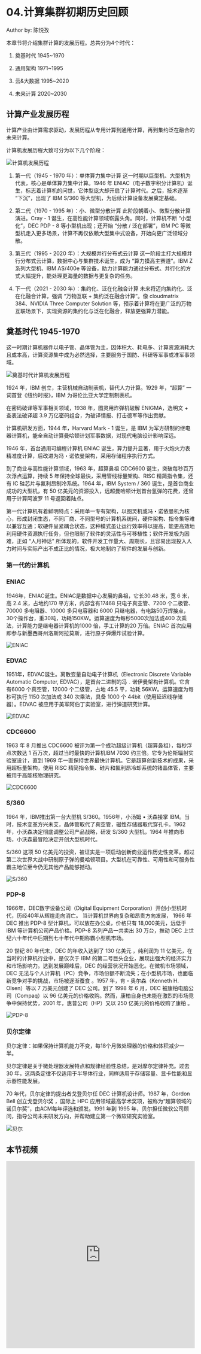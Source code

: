 <!--Copyright © ZOMI 适用于[License](https://github.com/Infrasys-AI/AIInfra)版权许可-->

# 04.计算集群初期历史回顾

Author by: 陈悦孜

本章节将介绍集群计算的发展历程。总共分为4个时代：

1. 奠基时代 1945~1970

2. 通用架构 1971~1995

3. 云&大数据 1995~2020

4. 未来计算 2020~2030

## 计算产业发展历程

计算产业由计算需求驱动，发展历程从专用计算到通用计算，再到集约泛在融合的未来计算。

计算机发展历程大致可分为以下几个阶段：

![计算机发展历程](images/04Develop102.png)


1. 第一代（1945 - 1970 年）：单体算力集中计算
这一时期以巨型机、大型机为代表，核心是单体算力集中计算。1946 年 ENIAC（电子数字积分计算机）诞生，标志着计算机的问世，它体型庞大却开启了计算时代。之后，技术逐渐 “下沉”，出现了 IBM S/360 等大型机，为后续计算设备发展奠定基础。

2. 第二代（1970 - 1995 年）：小、微型分散计算
此阶段朝着小、微型分散计算演进。Cray - 1 诞生，在高性能计算领域崭露头角。同时，计算机不断 “小型化”，DEC PDP - 8 等小型机出现；还开始 “分散 / 泛在部署”，IBM PC 等微型机走入更多场景，计算不再仅依赖大型集中式设备，开始向更广泛领域分散。

3. 第三代（1995 - 2020 年）：大规模并行分布式云计算
这一阶段主打大规模并行分布式云计算，数据中心与集群技术诞生，成为 “算力摸高主赛道”。IBM Z 系列大型机、IBM AS/400e 等设备，助力计算能力通过分布式、并行化的方式大幅提升，能处理更海量的数据与更复杂的任务。

4. 下一代（2021 - 2030 年）：集约化、泛在化融合计算
未来将迈向集约化、泛在化融合计算，强调 “万物互联 + 集约泛在融合计算”。像 cloudmatrix 384、NVIDIA Three Computer Solution 等，预示着计算将在更广泛的万物互联场景下，实现资源的集约化与泛在化融合，释放更强算力潜能。


## 奠基时代 1945-1970

这一时期计算机器件以电子管、晶体管为主，因体积大、耗电多、计算资源消耗大且成本高，计算资源集中成为必然选择，主要服务于国防、科研等军事或准军事领域。

![奠基时代计算机发展历程](images/04Develop103.png)

1924 年，IBM 创立，主营机械自动制表机，替代人力计算。1929 年，“超算” 一词首登《纽约时报》，IBM 为哥伦比亚大学定制制表机。

在密码破译等军事相关领域，1938 年，图灵用炸弹机破解 ENIGMA，选明文 + 查表法破译超 3.9 万亿密码组合，为破译情报、打击德军等作出贡献。

计算机研发方面，1944 年，Harvard Mark - 1 诞生，是 IBM 为军方研制的继电器计算机，能全自动计算曼哈顿计划军事数据，对现代电脑设计影响深远。

1946 年，首台通用可编程计算机 ENIAC 诞生，算力提升显著，用于火炮火力表精准度计算，后改进为冯・诺依曼架构，采用存储程序执行方式。

到了商业与高性能计算领域，1963 年，超算鼻祖 CDC6600 诞生，突破每秒百万次浮点运算，持续 5 年保持全球最快，采用管线标量架构、RISC 精简指令集，还有 IC 硅芯片与氟利昂制冷系统。1964 年，IBM System / 360 诞生，是首台商业成功的大型机，有 50 亿美元的资源投入，远超曼哈顿计划首台氢弹的花费，还曾用于计算阿波罗 11 号返回着陆点。

第一代计算机有着鲜明特点：采用单一专有架构，以图灵机或冯・诺依曼机为核心，形成封闭生态，不同厂商、不同型号的计算机系统间，硬件架构、指令集等难以兼容互通；软硬件呈紧耦合状态，这种模式虽让运行效率得以提高，能更高效地利用硬件资源执行任务，但也限制了软件的灵活性与可移植性；软件开发极为困难，正如 “人月神话” 所体现的，软件开发工作量大、周期长，且容易出现投入人力时间与实际产出不成正比的情况，极大地制约了软件的发展与创新。

### 第一代的计算机

### ENIAC

1946年，ENIAC诞生。ENIAC是数据中心发展的鼻祖，它长30.48 米，宽 6 米，高 2.4 米，占地约170 平方米，内部含有17468 只电子真空管、7200 个二极管、70000 多电阻器、10000 多只电容器和 6000 只继电器，有电路50万焊接点，30个操作台，重30吨，功耗150KW。运算速度为每秒5000次加法或400 次乘法，计算能力是继电器计算机的1000 倍，手工计算的20 万倍。ENIAC 首次应用即参与新墨西哥州洛斯阿拉莫斯，进行原子弹爆炸试验计算。

![ENIAC](images/04Develop104.png)

### EDVAC
1951年，EDVAC诞生。离散变量自动电子计算机（Electronic Discrete Variable Automatic Computer, EDVAC），是首台二进制的冯﹒诺伊曼架构计算机。它含有6000 个真空管，12000 个二级管，占地 45.5 平，功耗 56KW。运算速度为每秒可执行 1150 次加法或 340 次乘法，具备 1000 个 44bit（使用延迟线存储器）。EDVAC 被应用于美军阿伯丁实验室，进行弹道研究计算。

![EDVAC](images/04Develop105.png)

### CDC6600

1963 年 8 月推出 CDC6600 被评为第一个成功超级计算机（超算鼻祖），每秒浮点次数达 1 百万次，超过当时最快的计算机IBM 7030 约三倍。它专为伦斯辐射实验室设计，直到 1969 年一直保持世界最快计算机。它是超算创新技术的成果，采用超标量架构，使用 RISC 精简指令集、硅片和氟利昂冷却系统的锗晶体管，主要被用于高能核物理研究。

![CDC6600](images/04Develop106.png)

### S/360

1964 年，IBM推出第一台大型机 S/360。1956年，小汤姆 • 沃森接掌 IBM。当时，技术变革方兴未艾，晶体管取代了真空管，磁性存储器取代穿孔卡。1962年，小沃森决定彻底调整公司产品战略，研发 S/360 大型机，1964 年推向市场，小沃森最冒险决定开创大型机时代。

S/360 这项 50 亿美元的投资，被证实是一项启动创新商业运作历史性变革。超过第二次世界大战中研制原子弹的曼哈顿项目。大型机在可靠性、可用性和可服务性霸主地位至今仍无其他产品能够撼动。

![S/360](images/04Develop107.png)

### PDP-8

1966年，DEC数字设备公司（Digital Equipment Corporation）开创小型机时代，历经40年从辉煌走向消亡。
当计算机世界向复杂和昂贵方向发展， 1966 年 DEC 推出 PDP-8 型计算机，可以放在办公桌，价格只有 18,000美元，远低于 IBM 等计算机公司产品价格。PDP-8 系列产品一共卖出 30 万台，推动 DEC 上世纪六十年代中后期到七十年代中期称霸小型机市场。

20 世纪 80 年代末，DEC 的年收入达到了 130 亿美元 ，纯利润为 11 亿美元，在当时的计算机行业中，是仅次于 IBM 的第二号巨头企业，展现出强大的经济实力和市场影响力。达到发展巅峰后，DEC 的经营状况开始恶化。在微机市场领域，DEC 无法与个人计算机（PC）竞争，市场份额不断流失；在小型机市场，也面临新竞争对手的挑战，市场被逐渐蚕食 。1957 年，肯・奥尔森（Kenneth H. Olsen）等以 7 万美元创建了 DEC 公司。到了 1998 年 6 月，DEC 被康柏电脑公司（Compaq）以 96 亿美元的价格收购。然而，康柏自身也未能在激烈的市场竞争中保持优势，2001 年，惠普公司（HP）又以 250 亿美元的价格收购了康柏 。

![PDP-8](images/04Develop108.png)

### 贝尔定律

贝尔定律：如果保持计算机能力不变，每18个月微处理器的价格和体积减少一半。

贝尔定律是关于微处理器发展特点和规律经验性总结，是对摩尔定律补充。过去 30 年，这两条定律不仅适用于半导体行业，同样适用于存储容量、显卡性能和显示器性能发展。

70 年代，贝尔定律的提出者戈登贝尔任 DEC 计算机设计师。1987 年，Gordon Bell 创立戈登贝尔奖 ，国际上 HPC 应用领域最高学术奖项，被称为“超算领域的诺贝尔奖”，由ACM每年评选和颁发。1991 年到 1995 年，贝尔担任微软公司顾问，指导公司未来研发方向，并帮助建立第一个微软研究实验室。

![贝尔](images/04Develop109.png)

## 本节视频

<html>
<iframe src="https://player.bilibili.com/player.html?isOutside=true&aid=114867390451909&bvid=BV1vugAzgEMK&cid=31102602285&p=1&as_wide=1&high_quality=1&danmaku=0&t=30&autoplay=0" width="100%" height="500" scrolling="no" border="0" frameborder="no" framespacing="0" allowfullscreen="true"> </iframe>
</html>
